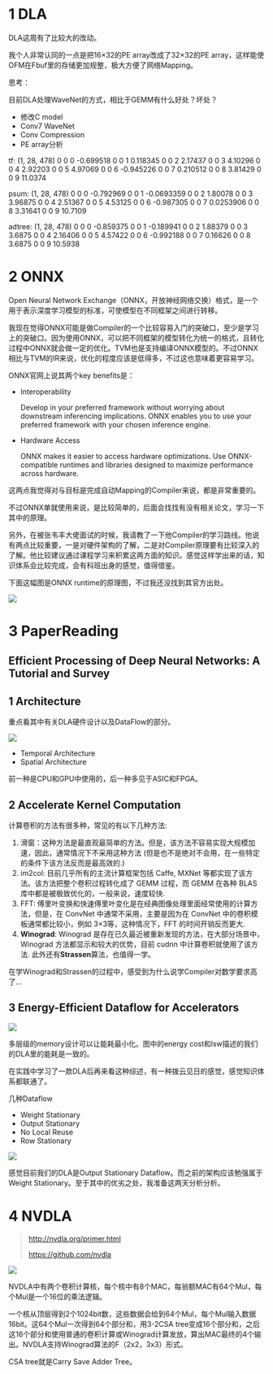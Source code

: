 # 1 DLA

DLA这周有了比较大的改动。

我个人非常认同的一点是把16×32的PE array改成了32×32的PE array，这样能使OFM在Fbuf里的存储更加规整，极大方便了网络Mapping。



思考：

目前DLA处理WaveNet的方式，相比于GEMM有什么好处？坏处？



- 修改C model
- Conv7 WaveNet
- Conv Compression
- PE array分析

tf:
(1, 28, 478)
0 0 0 -0.699518
0 0 1 0.118345
0 0 2 2.17437
0 0 3 4.10296
0 0 4 2.92203
0 0 5 4.97069
0 0 6 -0.945226
0 0 7 0.210512
0 0 8 3.81429
0 0 9 11.0374

psum:
(1, 28, 478)
0 0 0 -0.792969
0 0 1 -0.0693359
0 0 2 1.80078
0 0 3 3.96875
0 0 4 2.51367
0 0 5 4.53125
0 0 6 -0.987305
0 0 7 0.0253906
0 0 8 3.31641
0 0 9 10.7109

adtree:
(1, 28, 478)
0 0 0 -0.859375
0 0 1 -0.189941
0 0 2 1.88379
0 0 3 3.6875
0 0 4 2.16406
0 0 5 4.57422
0 0 6 -0.992188
0 0 7 0.16626
0 0 8 3.6875
0 0 9 10.5938



# 2 ONNX

Open Neural Network Exchange（ONNX，开放神经网络交换）格式，是一个用于表示深度学习模型的标准，可使模型在不同框架之间进行转移。

我现在觉得ONNX可能是做Compiler的一个比较容易入门的突破口，至少是学习上的突破口。因为使用ONNX，可以把不同框架的模型转化为统一的格式，且转化过程中ONNX就会做一定的优化。TVM也是支持编译ONNX模型的。不过ONNX相比与TVM的IR来说，优化的程度应该是低得多，不过这也意味着更容易学习。

ONNX官网上说其两个key benefits是：

- Interoperability

  Develop in your preferred  framework without worrying about downstream inferencing implications.  ONNX enables you to use your preferred framework with your chosen  inference engine.

- Hardware Access

  ONNX makes it easier to  access hardware optimizations. Use ONNX-compatible runtimes and  libraries designed to maximize performance across hardware.                                         

这两点我觉得对与目标是完成自动Mapping的Compiler来说，都是非常重要的。

不过ONNX单就使用来说，是比较简单的，后面会找找有没有相关论文，学习一下其中的原理。

另外，在被张韦丰大佬面试的时候，我请教了一下他Compiler的学习路线。他说有两点比较重要，一是对硬件架构的了解，二是对Compiler原理要有比较深入的了解。他比较建议通过课程学习来积累这两方面的知识。感觉这样学出来的话，知识体系会比较完成，会有科班出身的感觉，值得借鉴。

下面这幅图是ONNX runtime的原理图，不过我还没找到其官方出处。

![](./1.jpg)





# 3 PaperReading

## Efficient Processing of Deep Neural Networks: A Tutorial and Survey

## 1 Architecture

重点看其中有关DLA硬件设计以及DataFlow的部分。

![](./2.png)

- Temporal Architecture
- Spatial Architecture

前一种是CPU和GPU中使用的，后一种多见于ASIC和FPGA。

## 2 Accelerate Kernel Computation

计算卷积的方法有很多种，常见的有以下几种方法:

1. 滑窗：这种方法是最直观最简单的方法。但是，该方法不容易实现大规模加速，因此，通常情况下不采用这种方法 (但是也不是绝对不会用，在一些特定的条件下该方法反而是最高效的.)
2. im2col: 目前几乎所有的主流计算框架包括 Caffe, MXNet 等都实现了该方法。该方法把整个卷积过程转化成了 GEMM 过程，而 GEMM 在各种 BLAS 库中都是被极致优化的，一般来说，速度较快.
3. FFT: 傅里叶变换和快速傅里叶变化是在经典图像处理里面经常使用的计算方法，但是，在 ConvNet 中通常不采用，主要是因为在 ConvNet 中的卷积模板通常都比较小，例如 3×3等，这种情况下，FFT 的时间开销反而更大.
4. **Winograd**: Winograd 是存在已久最近被重新发现的方法，在大部分场景中，Winograd 方法都显示和较大的优势，目前 cudnn 中计算卷积就使用了该方法. 此外还有**Strassen**算法，也值得一学。

在学Winograd和Strassen的过程中，感受到为什么说学Compiler对数学要求高了…

## 3 Energy-Efficient Dataflow for Accelerators

![](./4.png)

多层级的memory设计可以让能耗最小化。图中的energy cost和lsw描述的我们的DLA里的能耗是一致的。

在实践中学习了一款DLA后再来看这种综述，有一种拨云见日的感觉，感觉知识体系都联通了。

几种Dataflow

- Weight Stationary
- Output Stationary
- No Local Reuse
- Row Stationary

![](./5.png)

感觉目前我们的DLA是Output Stationary Dataflow。而之前的架构应该勉强属于Weight Stationary。至于其中的优劣之处，我准备这两天分析分析。

# 4 NVDLA

> http://nvdla.org/primer.html
>
> https://github.com/nvdla

![](./3.png)

NVDLA中有两个卷积计算核，每个核中有8个MAC，每翁额MAC有64个Mul，每个Mul是一个16位的乘法逻辑。

一个核从顶层得到2个1024bit数，这些数据会给到64个Mul，每个Mul输入数据16bit。这64个Mul一次得到64个部分和，用3-2CSA tree变成16个部分和，之后这16个部分和使用普通的卷积计算或Winograd计算发放，算出MAC最终的4个输出。NVDLA支持Winograd算法的F（2x2，3x3）形式。

CSA tree就是Carry Save Adder Tree。